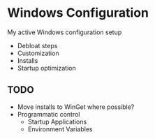 # Windows Configuration

My active Windows configuration setup
- Debloat steps
- Customization
- Installs
- Startup optimization

## TODO

- Move installs to WinGet where possible?
- Programmatic control
    - Startup Applications
    - Environment Variables